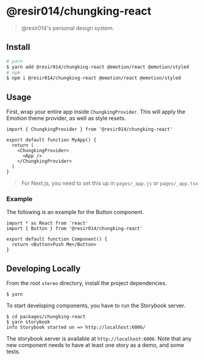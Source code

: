 # @resir014/chungking-react

> @resir014's personal design system.

## Install

```bash
# yarn
$ yarn add @resir014/chungking-react @emotion/react @emotion/styled
# npm
$ npm i @resir014/chungking-react @emotion/react @emotion/styled
```

## Usage

First, wrap your entire app inside `ChungkingProvider`. This will apply the Emotion theme provider, as well as style resets.

```tsx
import { ChungkingProvider } from '@resir014/chungking-react'

export default function MyApp() {
  return (
    <ChungkingProvider>
      <App />
    </ChungkingProvider>
  )
}
```

> For Next.js, you need to set this up in `pages/_app.js` or `pages/_app.tsx`

### Example

The following is an example for the Button component.

```tsx
import * as React from 'react'
import { Button } from '@resir014/chungking-react'

export default function Component() {
  return <Button>Push Me</Button>
}
```

## Developing Locally

From the root `stereo` directory, install the project dependencies.

```sh-session
$ yarn
```

To start developing components, you have to run the Storybook server.

```sh-session
$ cd packages/chungking-react
$ yarn storybook
info Storybook started on => http://localhost:6006/
```

The storybook server is available at `http://localhost:6006`. Note that any new component needs to have at least one story as a demo, and some tests.
